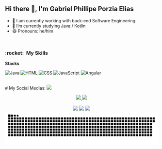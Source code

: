 ## Hi there 👋, I'm Gabriel Phillipe Porzia Elias

- 🔭 I am currently working with back-end Software Engineering
- 🌱 I’m currently studying Java / Kotlin
- 😄 Pronouns: he/him

<br>
<h3> :rocket: &nbsp;My Skills </h3>

**Stacks**

  ![Java](https://img.shields.io/badge/Java-ED8B00?style=for-the-badge&logo=java&logoColor=white)
  ![HTML](https://img.shields.io/badge/HTML5-E34F26?style=for-the-badge&logo=html5&logoColor=white)
  ![CSS](https://img.shields.io/badge/CSS3-1572B6?style=for-the-badge&logo=css3&logoColor=white)
  ![JavaScript](https://img.shields.io/badge/JavaScript-F7DF1E?style=for-the-badge&logo=javascript&logoColor=black)
  ![Angular](https://img.shields.io/badge/Angular-DD0031?style=for-the-badge&logo=angular&logoColor=white)
<br>

<br>
# My Social Medias: <img src="https://media.giphy.com/media/LnQjpWaON8nhr21vNW/giphy.gif" width="60">
<p align="left">
 <div align="center">
  <a href="https://github.com/gabrielpporzia">
    <img height="165em" src="https://github-readme-stats.vercel.app/api?username=gabrielpporzia&show_icons=true&theme=radical"/>
    <img height="165em" src="https://github-readme-stats.vercel.app/api/top-langs/?username=gabrielpporzia&layout=compact&theme=radical"/>
  </a>
</div>
<br>
 <div align="center">
   <a href="https://instagram.com/gabrielporzia" target="_blank"><img src="https://img.shields.io/badge/-Instagram-DF0174?style=for-the-badge&logo=instagram&logoColor=white" target="_blank"></a>
   <a href = "mailto:gporzia@gmail.com"><img src="https://img.shields.io/badge/-Gmail-%23333?style=for-the-badge&logo=gmail&logoColor=white" target="_blank"></a>
   <a href="https://www.linkedin.com/in/gabriel-phillipe-porzia-elias-018843a7" target="_blank"><img src="https://img.shields.io/badge/-LinkedIn-%230077B5?style=for-the-badge&logo=linkedin&logoColor=white" target="_blank"></a>
 </div>

<picture>
  <source media="(prefers-color-scheme: dark)" srcset="https://raw.githubusercontent.com/GabrielaZanetti/GabrielaZanetti/output/github-contribution-grid-snake-dark.svg">
  <source media="(prefers-color-scheme: light)" srcset="https://raw.githubusercontent.com/GabrielaZanetti/GabrielaZanetti/output/github-contribution-grid-snake.svg">
  <img alt="github contribution grid snake animation" src="https://raw.githubusercontent.com/GabrielaZanetti/GabrielaZanetti/output/github-contribution-grid-snake.svg">
</picture>
<br><br>
